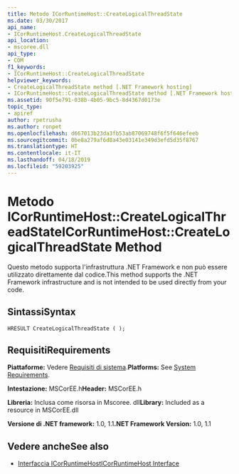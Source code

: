 ```yaml
---
title: Metodo ICorRuntimeHost::CreateLogicalThreadState
ms.date: 03/30/2017
api_name:
- ICorRuntimeHost.CreateLogicalThreadState
api_location:
- mscoree.dll
api_type:
- COM
f1_keywords:
- ICorRuntimeHost::CreateLogicalThreadState
helpviewer_keywords:
- CreateLogicalThreadState method [.NET Framework hosting]
- ICorRuntimeHost::CreateLogicalThreadState method [.NET Framework hosting]
ms.assetid: 90f5e791-038b-4b05-9bc5-8d4367d0173e
topic_type:
- apiref
author: rpetrusha
ms.author: ronpet
ms.openlocfilehash: d667013b23da3fb53ab87069748f6f5f646efeeb
ms.sourcegitcommit: 0be8a279af6d8a43e03141e349d3efd5d35f8767
ms.translationtype: HT
ms.contentlocale: it-IT
ms.lasthandoff: 04/18/2019
ms.locfileid: "59203925"
---
```

# <a name="icorruntimehostcreatelogicalthreadstate-method"></a><span data-ttu-id="a495d-102">Metodo ICorRuntimeHost::CreateLogicalThreadState</span><span class="sxs-lookup"><span data-stu-id="a495d-102">ICorRuntimeHost::CreateLogicalThreadState Method</span></span>
<span data-ttu-id="a495d-103">Questo metodo supporta l'infrastruttura .NET Framework e non può essere utilizzato direttamente dal codice.</span><span class="sxs-lookup"><span data-stu-id="a495d-103">This method supports the .NET Framework infrastructure and is not intended to be used directly from your code.</span></span>  
  
## <a name="syntax"></a><span data-ttu-id="a495d-104">Sintassi</span><span class="sxs-lookup"><span data-stu-id="a495d-104">Syntax</span></span>  
  
```  
HRESULT CreateLogicalThreadState ( );  
```  
  
## <a name="requirements"></a><span data-ttu-id="a495d-105">Requisiti</span><span class="sxs-lookup"><span data-stu-id="a495d-105">Requirements</span></span>  
 <span data-ttu-id="a495d-106">**Piattaforme:** Vedere [Requisiti di sistema](../../../../docs/framework/get-started/system-requirements.md).</span><span class="sxs-lookup"><span data-stu-id="a495d-106">**Platforms:** See [System Requirements](../../../../docs/framework/get-started/system-requirements.md).</span></span>  
  
 <span data-ttu-id="a495d-107">**Intestazione:** MSCorEE.h</span><span class="sxs-lookup"><span data-stu-id="a495d-107">**Header:** MSCorEE.h</span></span>  
  
 <span data-ttu-id="a495d-108">**Libreria:** Inclusa come risorsa in Mscoree. dll</span><span class="sxs-lookup"><span data-stu-id="a495d-108">**Library:** Included as a resource in MSCorEE.dll</span></span>  
  
 <span data-ttu-id="a495d-109">**Versione di .NET framework:** 1.0, 1.1</span><span class="sxs-lookup"><span data-stu-id="a495d-109">**.NET Framework Version:** 1.0, 1.1</span></span>  
  
## <a name="see-also"></a><span data-ttu-id="a495d-110">Vedere anche</span><span class="sxs-lookup"><span data-stu-id="a495d-110">See also</span></span>

- [<span data-ttu-id="a495d-111">Interfaccia ICorRuntimeHost</span><span class="sxs-lookup"><span data-stu-id="a495d-111">ICorRuntimeHost Interface</span></span>](../../../../docs/framework/unmanaged-api/hosting/icorruntimehost-interface.md)
